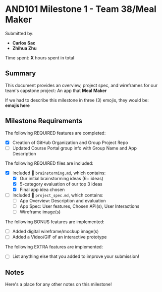 <!-- (This is a comment) INSTRUCTIONS: Go through this page and fill out any **bolded** entries with their correct values.-->

# AND101 Milestone 1 - **Team 38/Meal Maker**

Submitted by:
- **Carlos Sac**
- **Zhihua Zhu**

Time spent: **X** hours spent in total

## Summary

This document provides an overview, project spec, and wireframes for our team's capstone project: An app that **Meal Maker**

If we had to describe this milestone in three (3) emojis, they would be: **emojis here**

## Milestone Requirements

<!-- Please be sure to change the [ ] to [x] for any features you completed.  If a feature is not checked [x], you might miss the points for that item! -->

The following REQUIRED features are completed:

- [x] Creation of GitHub Organization and Group Project Repo
- [ ] Updated Course Portal group info with Group Name and App Description

The following REQUIRED files are included:

- [x] Included 📄 `brainstorming.md`, which contains:
  - [x] Our initial brainstorming ideas (6+ ideas)
  - [x] 5-category evaluation of our top 3 ideas
  - [x] Final app idea chosen
- [ ] Included 📄 `project_spec.md`, which contains:
  - [ ] App Overview: Description and evaluation
  - [ ] App Spec: User features, Chosen API(s), User Interactions
  - [ ] Wireframe image(s)

The following BONUS features are implemented:

- [ ] Added digital wireframe/mockup image(s)
- [ ] Added a Video/GIF of an interactive prototype

The following EXTRA features are implemented:

- [ ] List anything else that you added to improve your submission!

## Notes

Here's a place for any other notes on this milestone!
